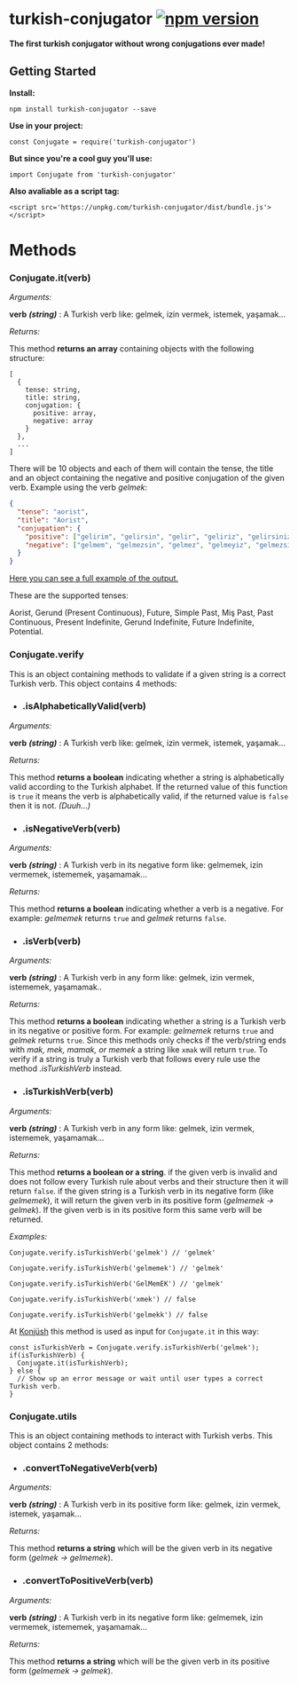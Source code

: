 # turkish-conjugator [![npm version](https://img.shields.io/npm/v/turkish-conjugator.svg?style=flat)](https://www.npmjs.com/package/turkish-conjugator)
**The first turkish conjugator without wrong conjugations ever made!**

## Getting Started

**Install:** 

`npm install turkish-conjugator --save`

**Use in your project:**

`const Conjugate = require('turkish-conjugator')`

**But since you're a cool guy you'll use:**

`import Conjugate from 'turkish-conjugator'`

**Also avaliable as a script tag:**

`<script src='https://unpkg.com/turkish-conjugator/dist/bundle.js'></script>`

# Methods

### Conjugate.it(verb)

*Arguments:*

**verb** ***(string)*** : A Turkish verb like: gelmek, izin vermek, istemek, yaşamak...

*Returns:*

This method **returns an array** containing objects with the following structure:
```
[
  {
    tense: string,
    title: string,
    conjugation: {
      positive: array,
      negative: array
    }
  },
  ...
]
```

There will be 10 objects and each of them will contain the tense, the title and an object containing the negative and positive conjugation of the given verb. Example using the verb *gelmek*:

```json
{
  "tense": "aorist",
  "title": "Aorist",
  "conjugation": {
    "positive": ["gelirim", "gelirsin", "gelir", "geliriz", "gelirsiniz", "gelirler"],
    "negative": ["gelmem", "gelmezsin", "gelmez", "gelmeyiz", "gelmezsiniz", "gelmezler"]
  }
}
```
[Here you can see a full example of the output.](https://www.mocky.io/v2/5b4620843200008500301b38)

These are the supported tenses:

Aorist, Gerund (Present Continuous), Future, Simple Past, Miş Past, Past Continuous, Present Indefinite, Gerund Indefinite, 
Future Indefinite, Potential.

### Conjugate.verify

This is an object containing methods to validate if a given string is a correct Turkish verb. This object contains 4 methods:

* ### .isAlphabeticallyValid(verb)

*Arguments:*

**verb** ***(string)*** : A Turkish verb like: gelmek, izin vermek, istemek, yaşamak...

*Returns:*

This method **returns a boolean** indicating whether a string is alphabetically valid according to the Turkish alphabet. If the returned value of this function is `true` it means the verb is alphabetically valid, if the returned value is `false` then it is not. *(Duuh...)*

* ### .isNegativeVerb(verb)

*Arguments:*

**verb** ***(string)*** :  A Turkish verb in its negative form like: gelmemek, izin vermemek, istememek, yaşamamak... 

*Returns:*

This method **returns a boolean** indicating whether a verb is a negative. For example: *gelmemek* returns `true` and *gelmek* returns `false`.

* ### .isVerb(verb)

*Arguments:*

**verb** ***(string)*** : A Turkish verb in any form like: gelmek, izin vermek, istememek, yaşamamak..

*Returns:*

This method **returns a boolean** indicating whether a string is a Turkish verb in its negative or positive form. For example: *gelmemek* returns `true` and *gelmek* returns `true`. Since this methods only checks if the verb/string ends with *mak, mek, mamak, or memek* a string like `xmak` will return `true`. To verify if a string is truly a Turkish verb that follows every rule use the method *.isTurkishVerb* instead.

* ### .isTurkishVerb(verb)

*Arguments:*

**verb** ***(string)*** : A Turkish verb in any form like: gelmek, izin vermek, istememek, yaşamamak...

*Returns:*

This method **returns a boolean or a string**. if the given verb is invalid and does not follow every Turkish rule about verbs and their structure then it will return `false`. if the given string is a Turkish verb in its negative form (like *gelmemek*), it will return the given verb in its positive form (*gelmemek -> gelmek*). If the given verb is in its positive form this same verb will be returned.

*Examples:*

`Conjugate.verify.isTurkishVerb('gelmek') // 'gelmek'`

`Conjugate.verify.isTurkishVerb('gelmemek') // 'gelmek'`

`Conjugate.verify.isTurkishVerb('GelMemEK') // 'gelmek'`

`Conjugate.verify.isTurkishVerb('xmek') // false`

`Conjugate.verify.isTurkishVerb('gelmekk') // false`

At [Konjüsh](https://pharesdiego.github.io/konjush/) this method is used as input for `Conjugate.it` in this way:
```
const isTurkishVerb = Conjugate.verify.isTurkishVerb('gelmek');
if(isTurkishVerb) {
  Conjugate.it(isTurkishVerb);
} else {
  // Show up an error message or wait until user types a correct Turkish verb.
}
```

### Conjugate.utils

This is an object containing methods to interact with Turkish verbs. This object contains 2 methods:

* ### .convertToNegativeVerb(verb)

*Arguments:*

**verb** ***(string)*** : A Turkish verb in its positive form like: gelmek, izin vermek, istemek, yaşamak...

*Returns:*

This method **returns a string** which will be the given verb in its negative form (*gelmek -> gelmemek*).

* ### .convertToPositiveVerb(verb)

*Arguments:*

**verb** ***(string)*** : A Turkish verb in its negative form like: gelmemek, izin vermemek, istememek, yaşamamak...

*Returns:*

This method **returns a string** which will be the given verb in its positive form (*gelmemek -> gelmek*).
